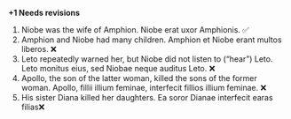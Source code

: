 **+1 Needs revisions**

1. Niobe was the wife of Amphion. Niobe erat uxor Amphionis. ✅
2. Amphion and Niobe had many children. Amphion et Niobe erant multos liberos. ❌
3. Leto repeatedly warned her, but Niobe did not listen to (“hear”) Leto. Leto monitus eius, sed Niobae neque auditus Leto. ❌
4. Apollo, the son of the latter woman, killed the sons of the former woman. Apollo, fillii illium feminae, interfecit fillios illium feminae. ❌
5. His sister Diana killed her daughters. Ea soror Dianae interfecit earas filias❌
